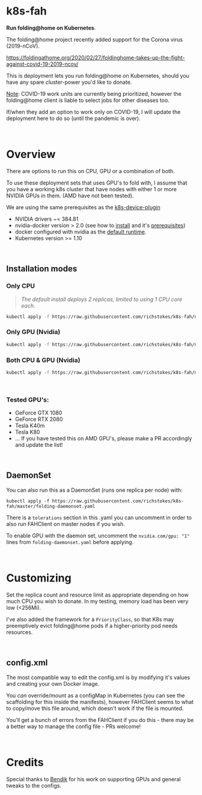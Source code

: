 # k8s-fah
**Run folding@home on Kubernetes**.

The folding@home project recently added support for the Corona virus (2019-nCoV). 

https://foldingathome.org/2020/02/27/foldinghome-takes-up-the-fight-against-covid-19-2019-ncov/


This is deployment lets you run folding@home on Kubernetes, should you have any spare cluster-power you'd like to donate. 

<u>Note</u>: COVID-19 work units are currently being prioritized, however the folding@home client is liable to select jobs for other diseases too.  

If/when they add an option to work only on COVID-19, I will update the deployment here to do so (until the pandemic is over).

&nbsp;

# Overview
There are options to run this on CPU, GPU or a combination of both.  

To use these deployment sets that uses GPU's to fold with,  I assume that you have a working k8s cluster that have nodes with either 1 or more NVIDIA GPUs in them. (AMD have not been tested). 

We are using the same prerequisites as the [k8s-device-plugin](https://github.com/NVIDIA/k8s-device-plugin)

* NVIDIA drivers ~= 384.81
* nvidia-docker version > 2.0 (see how to [install](https://github.com/NVIDIA/nvidia-docker) and it's [prerequisites](https://github.com/nvidia/nvidia-docker/wiki/Installation-\(version-2.0\)#prerequisites))
* docker configured with nvidia as the [default runtime](https://github.com/NVIDIA/nvidia-docker/wiki/Advanced-topics#default-runtime).
* Kubernetes version >= 1.10

&nbsp;

## Installation modes

### Only CPU
> *The default install deploys 2 replicas, limited to using 1 CPU core each.*
> 
```bash
kubectl apply -f https://raw.githubusercontent.com/richstokes/k8s-fah/master/folding-cpu.yaml
```

### Only GPU (Nvidia)
```bash
kubectl apply -f https://raw.githubusercontent.com/richstokes/k8s-fah/master/folding-gpu.yaml
```

### Both CPU & GPU (Nvidia)
```bash
kubectl apply -f https://raw.githubusercontent.com/richstokes/k8s-fah/master/folding-gpu-cpu.yaml
```
&nbsp;

### Tested GPU's:

* GeForce GTX 1080
* GeForce RTX 2080
* Tesla K40m
* Tesla K80
* ... If you have tested this on AMD GPU's, please make a PR accordingly and update the list!

&nbsp;

## DaemonSet

You can also run this as a DaemonSet (runs one replica per node) with:  

```kubectl apply -f https://raw.githubusercontent.com/richstokes/k8s-fah/master/folding-daemonset.yaml```    

There is a `tolerations` section in this .yaml you can uncomment in order to also run FAHClient on master nodes if you wish.  

To enable GPU with the daemon set, uncomment the `nvidia.com/gpu: "1"` lines from `folding-daemonset.yaml` before applying.

&nbsp;


# Customizing

Set the replica count and resource limit as appropriate depending on how much CPU you wish to donate. In my testing, memory load has been very low (<256Mi).  

I've also added the framework for a `PriorityClass`, so that K8s may preemptively evict folding@home pods if a higher-priority pod needs resources.


&nbsp;


## config.xml

The most compatible way to edit the config.xml is by modifying it's values and creating your own Docker image.  

You *can* override/mount as a configMap in Kubernetes (you can see the scaffolding for this inside the manifests), however FAHClient seems to what to copy/move this file around, which doesn't work if the file is mounted.  

You'll get a bunch of errors from the FAHClient if you do this - there may be a better way to manage the config file - PRs welcome!

&nbsp;


# Credits

Special thanks to [Bendik](https://github.com/skandix) for his work on supporting GPUs and general tweaks to the configs.